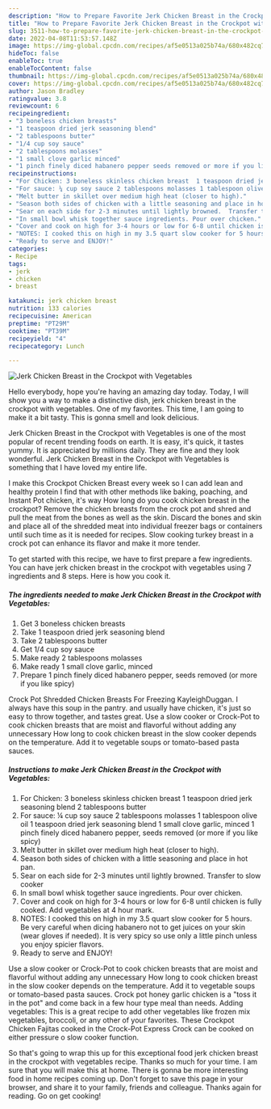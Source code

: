 ```yaml
---
description: "How to Prepare Favorite Jerk Chicken Breast in the Crockpot with Vegetables"
title: "How to Prepare Favorite Jerk Chicken Breast in the Crockpot with Vegetables"
slug: 3511-how-to-prepare-favorite-jerk-chicken-breast-in-the-crockpot-with-vegetables
date: 2022-04-08T11:53:57.148Z
image: https://img-global.cpcdn.com/recipes/af5e0513a025b74a/680x482cq70/jerk-chicken-breast-in-the-crockpot-with-vegetables-recipe-main-photo.jpg
hideToc: false
enableToc: true
enableTocContent: false
thumbnail: https://img-global.cpcdn.com/recipes/af5e0513a025b74a/680x482cq70/jerk-chicken-breast-in-the-crockpot-with-vegetables-recipe-main-photo.jpg
cover: https://img-global.cpcdn.com/recipes/af5e0513a025b74a/680x482cq70/jerk-chicken-breast-in-the-crockpot-with-vegetables-recipe-main-photo.jpg
author: Jason Bradley
ratingvalue: 3.8
reviewcount: 6
recipeingredient:
- "3 boneless chicken breasts"
- "1 teaspoon dried jerk seasoning blend"
- "2 tablespoons butter"
- "1/4 cup soy sauce"
- "2 tablespoons molasses"
- "1 small clove garlic minced"
- "1 pinch finely diced habanero pepper seeds removed or more if you like spicy"
recipeinstructions:
- "For Chicken: 3 boneless skinless chicken breast  1 teaspoon dried jerk seasoning blend 2 tablespoons butter"
- "For sauce: ¼ cup soy sauce 2 tablespoons molasses 1 tablespoon olive oil 1 teaspoon dried jerk seasoning blend 1 small clove garlic, minced 1 pinch finely diced habanero pepper, seeds removed (or more if you like spicy)"
- "Melt butter in skillet over medium high heat (closer to high)."
- "Season both sides of chicken with a little seasoning and place in hot pan."
- "Sear on each side for 2-3 minutes until lightly browned.  Transfer to slow cooker"
- "In small bowl whisk together sauce ingredients. Pour over chicken."
- "Cover and cook on high for 3-4 hours or low for 6-8 until chicken is fully cooked. Add vegetables at 4 hour mark."
- "NOTES: I cooked this on high in my 3.5 quart slow cooker for 5 hours.  Be very careful when dicing habanero not to get juices on your skin (wear gloves if needed). It is very spicy so use only a little pinch unless you enjoy spicier flavors."
- "Ready to serve and ENJOY!"
categories:
- Recipe
tags:
- jerk
- chicken
- breast

katakunci: jerk chicken breast 
nutrition: 133 calories
recipecuisine: American
preptime: "PT29M"
cooktime: "PT39M"
recipeyield: "4"
recipecategory: Lunch

---
```



![Jerk Chicken Breast in the Crockpot with Vegetables](https://img-global.cpcdn.com/recipes/af5e0513a025b74a/680x482cq70/jerk-chicken-breast-in-the-crockpot-with-vegetables-recipe-main-photo.jpg)

Hello everybody, hope you're having an amazing day today. Today, I will show you a way to make a distinctive dish, jerk chicken breast in the crockpot with vegetables. One of my favorites. This time, I am going to make it a bit tasty. This is gonna smell and look delicious.

Jerk Chicken Breast in the Crockpot with Vegetables is one of the most popular of recent trending foods on earth. It is easy, it's quick, it tastes yummy. It is appreciated by millions daily. They are fine and they look wonderful. Jerk Chicken Breast in the Crockpot with Vegetables is something that I have loved my entire life.

I make this Crockpot Chicken Breast every week so I can add lean and healthy protein I find that with other methods like baking, poaching, and Instant Pot chicken, it&#39;s way How long do you cook chicken breast in the crockpot? Remove the chicken breasts from the crock pot and shred and pull the meat from the bones as well as the skin. Discard the bones and skin and place all of the shredded meat into individual freezer bags or containers until such time as it is needed for recipes. Slow cooking turkey breast in a crock pot can enhance its flavor and make it more tender.


To get started with this recipe, we have to first prepare a few ingredients. You can have jerk chicken breast in the crockpot with vegetables using 7 ingredients and 8 steps. Here is how you cook it.

<!--inarticleads1-->

##### The ingredients needed to make Jerk Chicken Breast in the Crockpot with Vegetables:

1. Get 3 boneless chicken breasts
1. Take 1 teaspoon dried jerk seasoning blend
1. Take 2 tablespoons butter
1. Get 1/4 cup soy sauce
1. Make ready 2 tablespoons molasses
1. Make ready 1 small clove garlic, minced
1. Prepare 1 pinch finely diced habanero pepper, seeds removed (or more if you like spicy)


Crock Pot Shredded Chicken Breasts For Freezing KayleighDuggan. I always have this soup in the pantry. and usually have chicken, it&#39;s just so easy to throw together, and tastes great. Use a slow cooker or Crock-Pot to cook chicken breasts that are moist and flavorful without adding any unnecessary How long to cook chicken breast in the slow cooker depends on the temperature. Add it to vegetable soups or tomato-based pasta sauces. 

<!--inarticleads2-->

##### Instructions to make Jerk Chicken Breast in the Crockpot with Vegetables:

1. For Chicken: 3 boneless skinless chicken breast  1 teaspoon dried jerk seasoning blend 2 tablespoons butter
1. For sauce: ¼ cup soy sauce 2 tablespoons molasses 1 tablespoon olive oil 1 teaspoon dried jerk seasoning blend 1 small clove garlic, minced 1 pinch finely diced habanero pepper, seeds removed (or more if you like spicy)
1. Melt butter in skillet over medium high heat (closer to high).
1. Season both sides of chicken with a little seasoning and place in hot pan.
1. Sear on each side for 2-3 minutes until lightly browned.  Transfer to slow cooker
1. In small bowl whisk together sauce ingredients. Pour over chicken.
1. Cover and cook on high for 3-4 hours or low for 6-8 until chicken is fully cooked. Add vegetables at 4 hour mark.
1. NOTES: I cooked this on high in my 3.5 quart slow cooker for 5 hours.  Be very careful when dicing habanero not to get juices on your skin (wear gloves if needed). It is very spicy so use only a little pinch unless you enjoy spicier flavors.
1. Ready to serve and ENJOY!

Use a slow cooker or Crock-Pot to cook chicken breasts that are moist and flavorful without adding any unnecessary How long to cook chicken breast in the slow cooker depends on the temperature. Add it to vegetable soups or tomato-based pasta sauces. Crock pot honey garlic chicken is a &#34;toss it in the pot&#34; and come back in a few hour type meal than needs. Adding vegetables: This is a great recipe to add other vegetables like frozen mix vegetables, broccoli, or any other of your favorites. These Crockpot Chicken Fajitas cooked in the Crock-Pot Express Crock can be cooked on either pressure o slow cooker function. 

So that's going to wrap this up for this exceptional food jerk chicken breast in the crockpot with vegetables recipe. Thanks so much for your time. I am sure that you will make this at home. There is gonna be more interesting food in home recipes coming up. Don't forget to save this page in your browser, and share it to your family, friends and colleague. Thanks again for reading. Go on get cooking!
